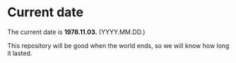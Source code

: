 # Current date

The current date is **1978.11.03.** (YYYY.MM.DD.)

This repository will be good when the world ends, so we will know how long it lasted.